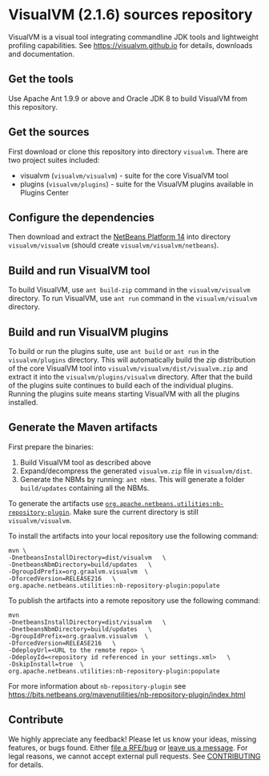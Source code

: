 # VisualVM (2.1.6) sources repository

VisualVM is a visual tool integrating commandline JDK tools and lightweight profiling capabilities. See https://visualvm.github.io for details, downloads and documentation.

## Get the tools

Use Apache Ant 1.9.9 or above and Oracle JDK 8 to build VisualVM from this repository.

## Get the sources

First download or clone this repository into directory `visualvm`. There are two project suites included:
  * visualvm (`visualvm/visualvm`) - suite for the core VisualVM tool
  * plugins (`visualvm/plugins`) - suite for the VisualVM plugins available in Plugins Center

## Configure the dependencies

Then download and extract the [NetBeans Platform 14](https://github.com/oracle/visualvm/releases/download/2.1.5/nb140_platform_20220908.zip) into directory `visualvm/visualvm` (should create `visualvm/visualvm/netbeans`).

## Build and run VisualVM tool

To build VisualVM, use `ant build-zip` command in the `visualvm/visualvm` directory. To run VisualVM, use `ant run` command in the `visualvm/visualvm` directory.

## Build and run VisualVM plugins

To build or run the plugins suite, use `ant build` or `ant run` in the `visualvm/plugins` directory. This will automatically build the zip distribution of the core VisualVM tool into `visualvm/visualvm/dist/visualvm.zip` and extract it into the `visualvm/plugins/visualvm` directory. After that the build of the plugins suite continues to build each of the individual plugins. Running the plugins suite means starting VisualVM with all the plugins installed.

## Generate the Maven artifacts

First prepare the binaries:

  1. Build VisualVM tool as described above
  2. Expand/decompress the generated `visualvm.zip` file in `visualvm/dist`.
  3. Generate the NBMs by running: `ant nbms`. This will generate a folder `build/updates` containing all the NBMs.

To generate the artifacts use [`org.apache.netbeans.utilities:nb-repository-plugin`](https://bits.netbeans.org/mavenutilities/nb-repository-plugin/index.html). Make sure the current directory is still `visualvm/visualvm`.

To install the artifacts into your local repository use the following command:

```
mvn \
-DnetbeansInstallDirectory=dist/visualvm   \
-DnetbeansNbmDirectory=build/updates   \
-DgroupIdPrefix=org.graalvm.visualvm  \
-DforcedVersion=RELEASE216   \
org.apache.netbeans.utilities:nb-repository-plugin:populate
```

To publish the artifacts into a remote repository use the following command:

```
mvn
-DnetbeansInstallDirectory=dist/visualvm   \
-DnetbeansNbmDirectory=build/updates   \
-DgroupIdPrefix=org.graalvm.visualvm  \
-DforcedVersion=RELEASE216   \
-DdeployUrl=<URL to the remote repo> \
-DdeployId=<repository id referenced in your settings.xml>   \
-DskipInstall=true  \
org.apache.netbeans.utilities:nb-repository-plugin:populate
```

For more information about `nb-repository-plugin` see https://bits.netbeans.org/mavenutilities/nb-repository-plugin/index.html

## Contribute

We highly appreciate any feedback! Please let us know your ideas, missing features, or bugs found. Either [file a RFE/bug](https://github.com/oracle/visualvm/issues/new/choose) or [leave us a message](https://visualvm.github.io/feedback.html). For legal reasons, we cannot accept external pull requests. See 
[CONTRIBUTING](https://github.com/oracle/visualvm/blob/master/CONTRIBUTING.md)
for details.
